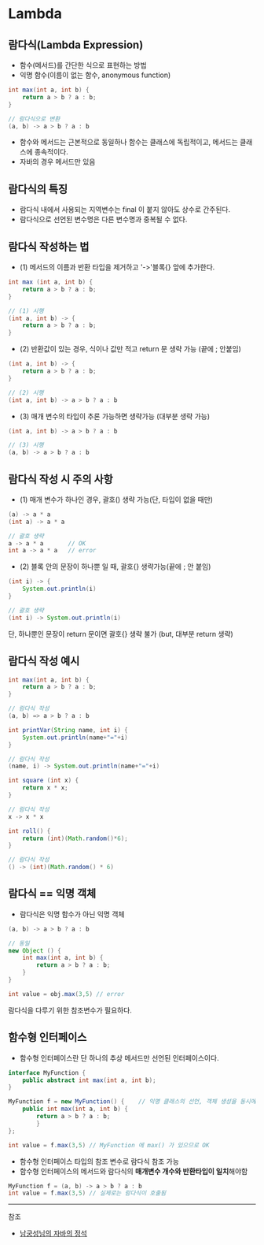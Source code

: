 # Lambda

## 람다식(Lambda Expression)
* 함수(메서드)를 간단한 식으로 표현하는 방법
* 익명 함수(이름이 없는 함수, anonymous function)
```java
int max(int a, int b) {
    return a > b ? a : b;
}

// 람다식으로 변환        
(a, b) -> a > b ? a : b
```
* 함수와 메서드는 근본적으로 동일하나 함수는 클래스에 독립적이고, 메서드는 클래스에 종속적이다.
* 자바의 경우 메서드만 있음

## 람다식의 특징
* 람다식 내에서 사용되는 지역변수는 final 이 붙지 않아도 상수로 간주된다.
* 람다식으로 선언된 변수명은 다른 변수명과 중복될 수 없다.

## 람다식 작성하는 법
* (1) 메서드의 이름과 반환 타입을 제거하고 '->'블록{} 앞에 추가한다.
```java
int max (int a, int b) {
    return a > b ? a : b;
}

// (1) 시행
(int a, int b) -> {
    return a > b ? a : b;
}
```
* (2) 반환값이 있는 경우, 식이나 값만 적고 return 문 생략 가능 (끝에 ; 안붙임)
```java
(int a, int b) -> {
    return a > b ? a : b;
}

// (2) 시행
(int a, int b) -> a > b ? a : b
```
* (3) 매개 변수의 타입이 추론 가능하면 생략가능 (대부분 생략 가능)
```java
(int a, int b) -> a > b ? a : b

// (3) 시행
(a, b) -> a > b ? a : b
```
## 람다식 작성 시 주의 사항
* (1) 매개 변수가 하나인 경우, 괄호() 생략 가능(단, 타입이 없을 때만)
```java
(a) -> a * a
(int a) -> a * a

// 괄호 생략
a -> a * a       // OK  
int a -> a * a   // error
```
* (2) 블록 안의 문장이 하나뿐 일 때, 괄호{} 생략가능(끝에 ; 안 붙임)
```java
(int i) -> {
    System.out.println(i)
}

// 괄호 생략
(int i) -> System.out.println(i)
``` 
단, 하나뿐인 문장이 return 문이면 괄호{} 생략 불가 (but, 대부분 return 생략)

## 람다식 작성 예시
```java
int max(int a, int b) {
    return a > b ? a : b;
}

// 람다식 작성
(a, b) => a > b ? a : b
```
```java
int printVar(String name, int i) {
    System.out.println(name+"="+i)
}

// 람다식 작성
(name, i) -> System.out.println(name+"="+i)
```
```java
int square (int x) {
    return x * x;
}

// 람다식 작성
x -> x * x
```
```java
int roll() {
    return (int)(Math.random()*6);
}

// 람다식 작성
() -> (int)(Math.random() * 6) 
```
## 람다식 == 익명 객체
* 람다식은 익명 함수가 아닌 익명 객체
```java
(a, b) -> a > b ? a : b

// 동일
new Object () {
    int max(int a, int b) {
        return a > b ? a : b;
    }
}

int value = obj.max(3,5) // error
```
람다식을 다루기 위한 참조변수가 필요하다.

## 함수형 인터페이스
* 함수형 인터페이스란 단 하나의 추상 메서드만 선언된 인터페이스이다.
```java
interface MyFunction {
    public abstract int max(int a, int b);
}
```
```java
MyFunction f = new MyFunction() {    // 익명 클래스의 선언, 객체 생성을 동시에 함
    public int max(int a, int b) {
        return a > b ? a : b;
        }
};

int value = f.max(3,5) // MyFunction 에 max() 가 있으므로 OK
```
* 함수형 인터페이스 타입의 참조 변수로 람다식 참조 가능
* 함수형 인터페이스의 메서드와 람다식의 **매개변수 개수와 반환타입이 일치**해야함
```java
MyFunction f = (a, b) -> a > b ? a : b
int value = f.max(3,5) // 실제로는 람다식이 호출됨
```
---
참조
* [남궁성님의 자바의 정석](https://www.youtube.com/watch?v=3wnmgM4qK30)